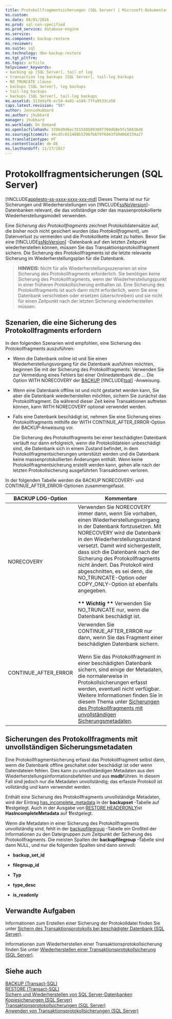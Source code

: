 ```yaml
---
title: Protokollfragmentsicherungen (SQL Server) | Microsoft-Dokumentation
ms.custom: 
ms.date: 08/01/2016
ms.prod: sql-non-specified
ms.prod_service: database-engine
ms.service: 
ms.component: backup-restore
ms.reviewer: 
ms.suite: sql
ms.technology: dbe-backup-restore
ms.tgt_pltfrm: 
ms.topic: article
helpviewer_keywords:
- backing up [SQL Server], tail of log
- transaction log backups [SQL Server], tail-log backups
- NO_TRUNCATE clause
- backups [SQL Server], log backups
- tail-log backups
- backups [SQL Server], tail-log backups
ms.assetid: 313ddaf6-ec54-4a81-a104-7ffa9533ca58
caps.latest.revision: "55"
author: JennieHubbard
ms.author: jhubbard
manager: jhubbard
ms.workload: On Demand
ms.openlocfilehash: 3396d9d6ec351550509300f760db8e5fc58836d6
ms.sourcegitcommit: 44cd5c651488b5296fb679f6d43f50d068339a27
ms.translationtype: HT
ms.contentlocale: de-DE
ms.lasthandoff: 11/17/2017
---
```

# <a name="tail-log-backups-sql-server"></a>Protokollfragmentsicherungen (SQL Server)
[!INCLUDE[appliesto-ss-xxxx-xxxx-xxx-md](../../includes/appliesto-ss-xxxx-xxxx-xxx-md.md)] Dieses Thema ist nur für Sicherungen und Wiederherstellungen von [!INCLUDE[ssNoVersion](../../includes/ssnoversion-md.md)]-Datenbanken relevant, die das vollständige oder das massenprotokollierte Wiederherstellungsmodell verwenden.  
  
 Eine *Sicherung des Protokollfragments* zeichnet Protokolldatensätze auf, die bisher noch nicht gesichert wurden (das *Protokollfragment*), um Datenverlust zu vermeiden und die Protokollkette intakt zu halten. Bevor Sie eine [!INCLUDE[ssNoVersion](../../includes/ssnoversion-md.md)] -Datenbank auf den letzten Zeitpunkt wiederherstellen können, müssen Sie das Transaktionsprotokollfragment sichern. Die Sicherung des Protokollfragments ist die letzte relevante Sicherung im Wiederherstellungsplan für die Datenbank.  
  
> **HINWEIS:** Nicht für alle Wiederherstellungsszenarien ist eine Sicherung des Protokollfragments erforderlich. Sie benötigen keine Sicherung des Protokollfragments, wenn der Wiederherstellungspunkt in einer früheren Protokollsicherung enthalten ist. Eine Sicherung des Protokollfragments ist auch dann nicht erforderlich, wenn Sie eine Datenbank verschieben oder ersetzen (überschreiben) und sie nicht für einen Zeitpunkt nach der letzten Sicherung wiederherstellen müssen.  
  
   ##  <a name="TailLogScenarios"></a> Szenarien, die eine Sicherung des Protokollfragments erfordern  
 In den folgenden Szenarien wird empfohlen, eine Sicherung des Protokollfragments auszuführen:  
  
-   Wenn die Datenbank online ist und Sie einen Wiederherstellungsvorgang für die Datenbank ausführen möchten, beginnen Sie mit der Sicherung des Protokollfragments: Verwenden Sie zur Vermeidung eines Fehlers bei einer Onlinedatenbank die … Die Option WITH NORECOVERY der [BACKUP](../../t-sql/statements/backup-transact-sql.md) [!INCLUDE[tsql](../../includes/tsql-md.md)] -Anweisung.  
  
-   Wenn eine Datenbank offline ist und nicht gestartet werden kann, Sie aber die Datenbank wiederherstellen möchten, sichern Sie zunächst das Protokollfragment. Da während dieser Zeit keine Transaktionen auftreten können, kann WITH NORECOVERY optional verwendet werden.  
  
-   Falls eine Datenbank beschädigt ist, nehmen Sie eine Sicherung eines Protokollfragments mithilfe der WITH CONTINUE_AFTER_ERROR-Option der BACKUP-Anweisung vor.  
  
     Die Sicherung des Protokollfragments bei einer beschädigten Datenbank verläuft nur dann erfolgreich, wenn die Protokolldateien unbeschädigt sind, die Datenbank sich in einem Zustand befindet, in dem Protokollfragmentsicherungen unterstützt werden und die Datenbank keine massenprotokollierten Änderungen enthält. Wenn keine Protokollfragmentsicherung erstellt werden kann, gehen alle nach der letzten Protokollsicherung ausgeführten Transaktionen verloren.  
  
 In der folgenden Tabelle werden die BACKUP NORECOVERY- und CONTINUE_AFTER_ERROR-Optionen zusammengefasst.  
  
|BACKUP LOG-Option|Kommentare|  
|-----------------------|--------------|  
|NORECOVERY|Verwenden Sie NORECOVERY immer dann, wenn Sie vorhaben, einen Wiederherstellungsvorgang in der Datenbank fortzusetzen. Mit NORECOVERY wird die Datenbank in den Wiederherstellungszustand versetzt. Damit wird sichergestellt, dass sich die Datenbank nach der Sicherung des Protokollfragments nicht ändert. Das Protokoll wird abgeschnitten, es sei denn, die NO_TRUNCATE-Option oder COPY_ONLY-Option ist ebenfalls angegeben.<br /><br /> **\*\* Wichtig \*\*** Verwenden Sie NO_TRUNCATE nur, wenn die Datenbank beschädigt ist.|  
|CONTINUE_AFTER_ERROR|Verwenden Sie CONTINUE_AFTER_ERROR nur dann, wenn Sie das Fragment einer beschädigten Datenbank sichern.<br /><br /> Wenn Sie das Protokollfragment in einer beschädigten Datenbank sichern, sind einige der Metadaten, die normalerweise in Protokollsicherungen erfasst werden, eventuell nicht verfügbar. Weitere Informationen finden Sie in diesem Thema unter [Sicherungen des Protokollfragments mit unvollständigen Sicherungsmetadaten](#IncompleteMetadata).|  
  
##  <a name="IncompleteMetadata"></a> Sicherungen des Protokollfragments mit unvollständigen Sicherungsmetadaten  
 Eine Protokollfragmentsicherung erfasst das Protokollfragment selbst dann, wenn die Datenbank offline geschaltet oder beschädigt ist oder wenn Datendateien fehlen. Dies kann zu unvollständigen Metadaten aus den Wiederherstellungsinformationsbefehlen und aus **msdb**führen. In diesem Fall sind jedoch nur die Metadaten unvollständig; das erfasste Protokoll ist vollständig und kann verwendet werden.  
  
 Enthält eine Sicherung des Protokollfragments unvollständige Metadaten, wird der Eintrag [has_incomplete_metadata](../../relational-databases/system-tables/backupset-transact-sql.md) in der **backupset** -Tabelle auf **1**festgelegt. Auch in der Ausgabe von [RESTORE HEADERONLY](../../t-sql/statements/restore-statements-headeronly-transact-sql.md)ist **HasIncompleteMetadata** auf **1**festgelegt.  
  
 Wenn die Metadaten in einer Sicherung des Protokollfragments unvollständig sind, fehlt in der [backupfilegroup](../../relational-databases/system-tables/backupfilegroup-transact-sql.md) -Tabelle ein Großteil der Informationen zu den Dateigruppen zum Zeitpunkt der Sicherung des Protokollfragments. Die meisten Spalten der **backupfilegroup** -Tabelle sind dann NULL, und nur die folgenden Spalten sind dann sinnvoll:  
  
-   **backup_set_id**  
  
-   **filegroup_id**  
  
-   **Typ**  
  
-   **type_desc**  
  
-   **is_readonly**  
  
##  <a name="RelatedTasks"></a> Verwandte Aufgaben  
 Informationen zum Erstellen einer Sicherung der Protokolldatei finden Sie unter [Sichern des Transaktionsprotokolls bei beschädigter Datenbank &#40;SQL Server&#41;](../../relational-databases/backup-restore/back-up-the-transaction-log-when-the-database-is-damaged-sql-server.md).  
  
 Informationen zum Wiederherstellen einer Transaktionsprotokollsicherung finden Sie unter [Wiederherstellen einer Transaktionsprotokollsicherung &#40;SQL Server&#41;](../../relational-databases/backup-restore/restore-a-transaction-log-backup-sql-server.md).  
    
## <a name="see-also"></a>Siehe auch  
 [BACKUP &#40;Transact-SQL&#41;](../../t-sql/statements/backup-transact-sql.md)   
 [RESTORE &#40;Transact-SQL&#41;](../../t-sql/statements/restore-statements-transact-sql.md)   
 [Sichern und Wiederherstellen von SQL Server-Datenbanken](../../relational-databases/backup-restore/back-up-and-restore-of-sql-server-databases.md)   
 [Kopiesicherungen &#40;SQL Server&#41;](../../relational-databases/backup-restore/copy-only-backups-sql-server.md)   
 [Transaktionsprotokollsicherungen &#40;SQL Server&#41;](../../relational-databases/backup-restore/transaction-log-backups-sql-server.md)   
 [Anwenden von Transaktionsprotokollsicherungen &#40;SQL Server&#41;](../../relational-databases/backup-restore/apply-transaction-log-backups-sql-server.md)  
  
  
